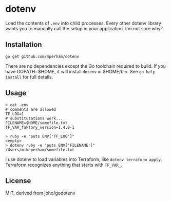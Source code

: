 # dotenv

Load the contents of `.env` into child processes. Every other dotenv library
wants you to manually call the setup in your application. I'm not sure
why?

## Installation

```
go get github.com/mperham/dotenv
```

There are no dependencies except the Go toolchain required to build.
If you have GOPATH=$HOME, it will install `dotenv` in $HOME/bin. See
`go help install` for full details.

## Usage

```
> cat .env
# comments are allowed
TF_LOG=1
# substitutations work...
FILENAME=$HOME/somefile.txt
TF_VAR_faktory_version=1.4.0-1

> ruby -e "puts ENV['TF_LOG']"
<empty>
> dotenv ruby -e "puts ENV['FILENAME']"
/Users/mikeperham/somefile.txt
```

I use dotenv to load variables into Terraform, like `dotenv terraform apply`.
Terraform recognizes anything that starts with `TF_VAR_`.

## License

MIT, derived from joho/godotenv

